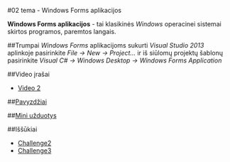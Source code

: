 ﻿#02 tema - Windows Forms aplikacijos

**Windows Forms aplikacijos** - tai klasikinės *Windows* operacinei sistemai skirtos programos, paremtos langais.

##Trumpai
*Windows Forms* aplikacijoms sukurti *Visual Studio 2013* aplinkoje pasirinkite *File -> New -> Project...* ir iš siūlomų projektų šablonų pasirinkite *Visual C# -> Windows Desktop -> Windows Forms Application*

##Video įrašai
- [Video 2](https://github.com/niku-live/jpvs2015/blob/master/VIDEO.md#video-2)

##[Pavyzdžiai](https://github.com/niku-live/jpvs2015/tree/master/02%20tema%20-%20Desktop%20-%20WinForms%20Applications/Examples)

##[Mini užduotys](https://github.com/niku-live/jpvs2015/tree/master/02%20tema%20-%20Desktop%20-%20WinForms%20Applications/Mini%20Problems)

##Iššūkiai
- [Challenge2](https://github.com/niku-live/jpvs2015/blob/master/CHALLANGES.md#challange-2)
- [Challenge3](https://github.com/niku-live/jpvs2015/blob/master/CHALLANGES.md#challange-3)

